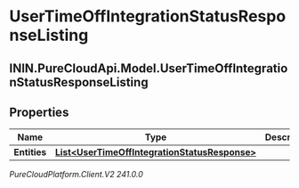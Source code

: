 # UserTimeOffIntegrationStatusResponseListing

## ININ.PureCloudApi.Model.UserTimeOffIntegrationStatusResponseListing

## Properties

|Name | Type | Description | Notes|
|------------ | ------------- | ------------- | -------------|
| **Entities** | [**List&lt;UserTimeOffIntegrationStatusResponse&gt;**](UserTimeOffIntegrationStatusResponse) |  | [optional] |



_PureCloudPlatform.Client.V2 241.0.0_
